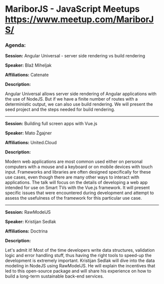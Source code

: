 # MariborJS - JavaScript Meetups https://www.meetup.com/MariborJS/
### Agenda:

**Session:** Angular Universal - server side rendering vs build rendering

**Speaker:** Blaž Miheljak

**Affiliations:** Catenate

**Description:**

Angular Universal allows server side rendering of Angular applications with the use of NodeJS. But if we have a finite number of routes with a deterministic output, we can also use build rendering. We will present the seed project and the steps needed for build rendering.

***

**Session:** Building full screen apps with Vue.js

**Speaker:** Mato Žgajner

**Affiliations:** United.Cloud

**Description:**

Modern web applications are most common used either on personal computers with a mouse and a keyboard or on mobile devices with touch input. Frameworks and libraries are often designed specifically for these use cases, even though there are many other ways to interact with applications. The talk will focus on the details of developing a web app intended for use on Smart TVs with the Vue.js framework. It will present specific issues that were encountered during development and attempt to assess the usefulness of the framework for this particular use case.

***

**Session:** RawModelJS

**Speaker:**  Kristijan Sedlak

**Affiliations:** Doctrina

**Description:**

Let's admit it! Most of the time developers write data structures, validation logic and error handling stuff, thus having the right tools to speed-up the development is extremely important. Kristijan Sedlak will dive into the data modeling in NodeJS using RawModelJS. He will explain the incentives that led to this open-source package and will share his experience on how to build a long-term sustainable back-end services.
